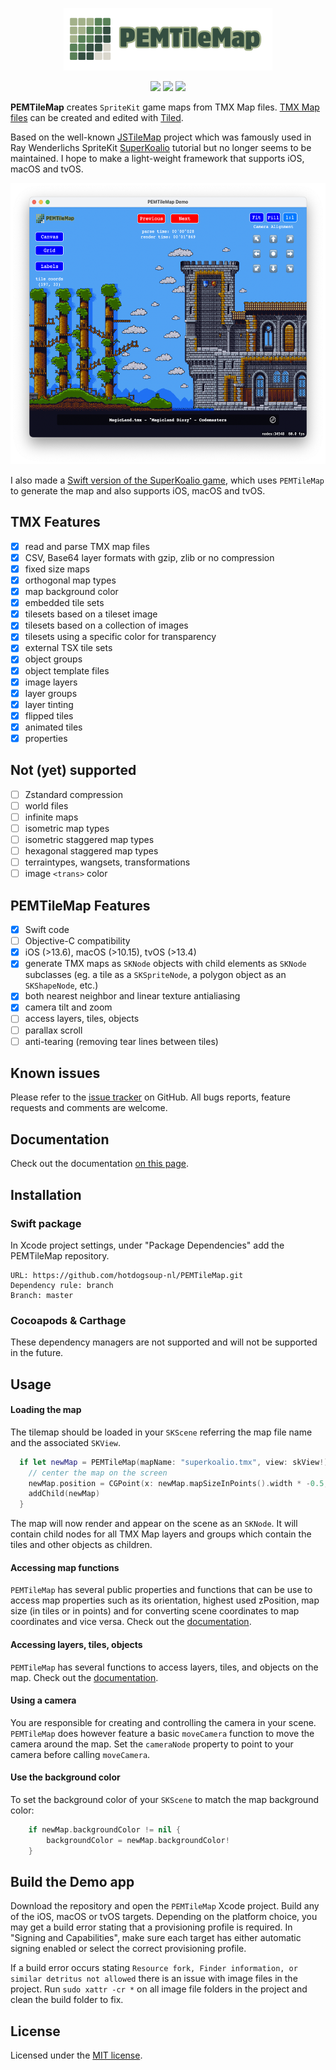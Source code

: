 <p align="center">
<a href="https://github.com/p-edge-media/PEMTileMap"><img src="Doc/logo.png" height="100"/>
<p align="center">
<a href="https://swift.org"><img src="https://img.shields.io/badge/Swift-5-brightgreen.svg"></a>
<a href="https://developer.apple.com/download/more/"><img src="https://img.shields.io/badge/Xcode-orange.svg"></a>
<a href="https://www.apple.com"><img src="https://img.shields.io/badge/platforms-iOS%20%7C%20tvOS%20%7C%20macOS-red.svg"></a>
</p>
  
**PEMTileMap** creates `SpriteKit` game maps from TMX Map files. [TMX Map files][tmx-map-url] can be created and edited with [Tiled][tiled-url].

Based on the well-known [JSTileMap][jstilemap-url] project which was famously used in Ray Wenderlichs SpriteKit [SuperKoalio][superkoalio-url] tutorial but no longer seems to be maintained. I hope to make a light-weight framework that supports iOS, macOS and tvOS.
  
<p align="center">
<img src="Doc/screenshot_macos_01.png" height="450"/>
</p>

I also made a [Swift version of the SuperKoalio game][superkoalio-project-url], which uses `PEMTileMap` to generate the map and also supports iOS, macOS and tvOS.
  
## TMX Features
- [X] read and parse TMX map files
- [X] CSV, Base64 layer formats with gzip, zlib or no compression
- [X] fixed size maps
- [X] orthogonal map types
- [X] map background color
- [X] embedded tile sets
- [X] tilesets based on a tileset image
- [X] tilesets based on a collection of images
- [X] tilesets using a specific color for transparency
- [X] external TSX tile sets
- [X] object groups
- [X] object template files
- [X] image layers
- [X] layer groups
- [X] layer tinting
- [X] flipped tiles
- [X] animated tiles
- [X] properties
  
## Not (yet) supported
- [ ] Zstandard compression 
- [ ] world files
- [ ] infinite maps
- [ ] isometric map types
- [ ] isometric staggered map types
- [ ] hexagonal staggered map types
- [ ] terraintypes, wangsets, transformations
- [ ] image `<trans>` color

## PEMTileMap Features
- [X] Swift code
- [ ] Objective-C compatibility
- [X] iOS (>13.6), macOS (>10.15), tvOS (>13.4)
- [X] generate TMX maps as `SKNode` objects with child elements as `SKNode` subclasses (eg. a tile as a `SKSpriteNode`, a polygon object as an `SKShapeNode`, etc.)
- [X] both nearest neighbor and linear texture antialiasing
- [X] camera tilt and zoom
- [ ] access layers, tiles, objects
- [ ] parallax scroll
- [ ] anti-tearing (removing tear lines between tiles)
  
## Known issues
Please refer to the [issue tracker][issues-url] on GitHub. All bugs reports, feature requests and comments are welcome.

## Documentation
Check out the documentation [on this page][documentation-url].

## Installation
### Swift package

In Xcode project settings, under "Package Dependencies" add the PEMTileMap repository.

    URL: https://github.com/hotdogsoup-nl/PEMTileMap.git
    Dependency rule: branch
    Branch: master
  
### Cocoapods & Carthage
These dependency managers are not supported and will not be supported in the future.
  
## Usage
#### Loading the map
The tilemap should be loaded in your `SKScene` referring the map file name and the associated `SKView`.

```swift
  if let newMap = PEMTileMap(mapName: "superkoalio.tmx", view: skView!) {
    // center the map on the screen
    newMap.position = CGPoint(x: newMap.mapSizeInPoints().width * -0.5, y: newMap.mapSizeInPoints().height * -0.5)
    addChild(newMap)
  }
```
  
The map will now render and appear on the scene as an `SKNode`. It will contain child nodes for all TMX Map layers and groups which contain the tiles and other objects as children.
  
#### Accessing map functions
`PEMTileMap` has several public properties and functions that can be use to access map properties such as its orientation, highest used zPosition, map size (in tiles or in points) and for converting scene coordinates to map coordinates and vice versa. Check out the [documentation][documentation-url].
  
#### Accessing layers, tiles, objects
`PEMTileMap` has several functions to access layers, tiles, and objects on the map. Check out the [documentation][documentation-url].
  
#### Using a camera
You are responsible for creating and controlling the camera in your scene. `PEMTileMap` does however feature a basic `moveCamera` function to move the camera around the map. Set the `cameraNode` property to point to your camera before calling `moveCamera`.
  
#### Use the background color
To set the background color of your `SKScene` to match the map background color:
  
```swift
    if newMap.backgroundColor != nil {
        backgroundColor = newMap.backgroundColor!
    }
```
  
## Build the Demo app
Download the repository and open the `PEMTileMap` Xcode project. Build any of the iOS, macOS or tvOS targets. Depending on the platform choice, you may get a build error stating that a provisioning profile is required. In "Signing and Capabilities", make sure each target has either automatic signing enabled or select the correct provisioning profile.
  
If a build error occurs stating `Resource fork, Finder information, or similar detritus not allowed` there is an issue with image files in the project. Run `sudo xattr -cr *` on all image file folders in the project and clean the build folder to fix.

## License
Licensed under the [MIT license](license.md).

[documentation-url]:https://hotdogsoup-nl.github.io/PEMTileMap/documentation/pemtilemap/
[issues-url]:https://github.com/hotdogsoup-nl/PEMTileMap/issues
[tmx-map-url]:https://doc.mapeditor.org/en/stable/reference/tmx-map-format/#
[tiled-url]:http://www.mapeditor.org
[jstilemap-url]:https://github.com/slycrel/JSTileMap
[superkoalio-project-url]:https://github.com/hotdogsoup-nl/PEMSuperKoalio
[superkoalio-url]:https://www.raywenderlich.com/2554-sprite-kit-tutorial-how-to-make-a-platform-game-like-super-mario-brothers-part-1
